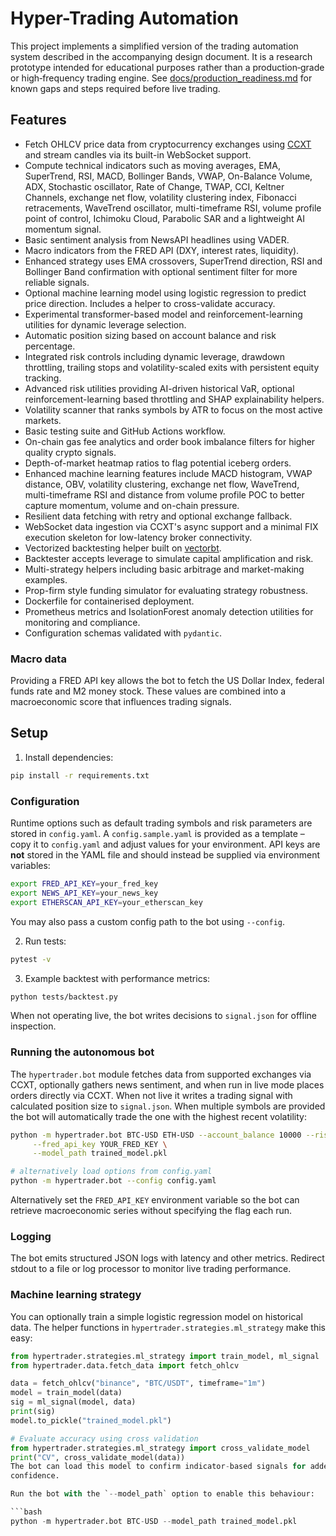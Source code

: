 # Hyper-Trading Automation

This project implements a simplified version of the trading automation system described in the accompanying design document.
It is a research prototype intended for educational purposes rather than a
production‑grade or high‑frequency trading engine.
See [docs/production_readiness.md](docs/production_readiness.md) for known gaps and steps required before live trading.

## Features

- Fetch OHLCV price data from cryptocurrency exchanges using [CCXT](https://github.com/ccxt/ccxt) and stream candles via its built-in WebSocket support.
- Compute technical indicators such as moving averages, EMA, SuperTrend, RSI, MACD, Bollinger Bands, VWAP, On-Balance Volume,
  ADX, Stochastic oscillator, Rate of Change, TWAP, CCI, Keltner Channels, exchange net flow, volatility clustering index,
  Fibonacci retracements, WaveTrend oscillator, multi-timeframe RSI, volume profile point of control, Ichimoku Cloud,
  Parabolic SAR and a lightweight AI momentum signal.
- Basic sentiment analysis from NewsAPI headlines using VADER.
- Macro indicators from the FRED API (DXY, interest rates, liquidity).
- Enhanced strategy uses EMA crossovers, SuperTrend direction, RSI and Bollinger Band confirmation with optional sentiment filter for more reliable signals.
- Optional machine learning model using logistic regression to predict price direction. Includes a helper to cross-validate accuracy.
- Experimental transformer-based model and reinforcement-learning utilities for dynamic leverage selection.
- Automatic position sizing based on account balance and risk percentage.
- Integrated risk controls including dynamic leverage, drawdown throttling,
  trailing stops and volatility-scaled exits with persistent equity tracking.
- Advanced risk utilities providing AI-driven historical VaR, optional
  reinforcement-learning based throttling and SHAP explainability helpers.
- Volatility scanner that ranks symbols by ATR to focus on the most
  active markets.
- Basic testing suite and GitHub Actions workflow.
- On-chain gas fee analytics and order book imbalance filters for higher quality crypto signals.
- Depth-of-market heatmap ratios to flag potential iceberg orders.
- Enhanced machine learning features include MACD histogram, VWAP distance, OBV, volatility clustering, exchange net flow,
  WaveTrend, multi-timeframe RSI and distance from volume profile POC to better capture momentum, volume and on-chain pressure.
- Resilient data fetching with retry and optional exchange fallback.
- WebSocket data ingestion via CCXT's async support and a minimal FIX
  execution skeleton for low-latency broker connectivity.
- Vectorized backtesting helper built on [vectorbt](https://github.com/vectorbt/vectorbt).
- Backtester accepts leverage to simulate capital amplification and risk.
- Multi-strategy helpers including basic arbitrage and market-making examples.
- Prop-firm style funding simulator for evaluating strategy robustness.
- Dockerfile for containerised deployment.
- Prometheus metrics and IsolationForest anomaly detection utilities for
  monitoring and compliance.
- Configuration schemas validated with ``pydantic``.

### Macro data

Providing a FRED API key allows the bot to fetch the US Dollar Index, federal
funds rate and M2 money stock. These values are combined into a macroeconomic
score that influences trading signals.

## Setup

1. Install dependencies:

```bash
pip install -r requirements.txt
```

### Configuration

Runtime options such as default trading symbols and risk parameters are stored
in `config.yaml`. A `config.sample.yaml` is provided as a template – copy it to
`config.yaml` and adjust values for your environment. API keys are **not**
stored in the YAML file and should instead be supplied via environment
variables:

```bash
export FRED_API_KEY=your_fred_key
export NEWS_API_KEY=your_news_key
export ETHERSCAN_API_KEY=your_etherscan_key
```

You may also pass a custom config path to the bot using `--config`.

2. Run tests:

```bash
pytest -v
```
3. Example backtest with performance metrics:

```bash
python tests/backtest.py
```

When not operating live, the bot writes decisions to `signal.json` for offline inspection.

### Running the autonomous bot

The `hypertrader.bot` module fetches data from supported exchanges via CCXT, optionally gathers news sentiment, and when run in live mode places orders directly via CCXT. When not live it writes a trading signal with calculated position size to `signal.json`. When multiple symbols are provided the bot will automatically trade the one with the highest recent volatility:

```bash
python -m hypertrader.bot BTC-USD ETH-USD --account_balance 10000 --risk_percent 5 \
     --fred_api_key YOUR_FRED_KEY \
     --model_path trained_model.pkl

# alternatively load options from config.yaml
python -m hypertrader.bot --config config.yaml

 ```

Alternatively set the `FRED_API_KEY` environment variable so the bot can
retrieve macroeconomic series without specifying the flag each run.

### Logging

The bot emits structured JSON logs with latency and other metrics. Redirect
stdout to a file or log processor to monitor live trading performance.

### Machine learning strategy

You can optionally train a simple logistic regression model on historical data.
The helper functions in `hypertrader.strategies.ml_strategy` make this easy:

```python
from hypertrader.strategies.ml_strategy import train_model, ml_signal
from hypertrader.data.fetch_data import fetch_ohlcv

data = fetch_ohlcv("binance", "BTC/USDT", timeframe="1m")
model = train_model(data)
sig = ml_signal(model, data)
print(sig)
model.to_pickle("trained_model.pkl")

# Evaluate accuracy using cross validation
from hypertrader.strategies.ml_strategy import cross_validate_model
print("CV", cross_validate_model(data))
The bot can load this model to confirm indicator-based signals for added
confidence.

Run the bot with the `--model_path` option to enable this behaviour:

```bash
python -m hypertrader.bot BTC-USD --model_path trained_model.pkl
```
